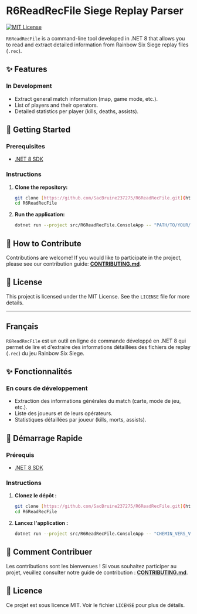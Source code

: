 # R6ReadRecFile  Siege Replay Parser

<!---![Build and Test](https://github.com/SacBruine237275/R6ReadRecFile/actions/workflows/dotnet.yml/badge.svg)-->
[![MIT License](https://img.shields.io/badge/License-MIT-green.svg)](LICENSE.md)

`R6ReadRecFile` is a command-line tool developed in .NET 8 that allows you to read and extract detailed information from Rainbow Six Siege replay files (`.rec`).

## ✨ Features

### In Development
* Extract general match information (map, game mode, etc.).
* List of players and their operators.
* Detailed statistics per player (kills, deaths, assists).

## 🚀 Getting Started

### Prerequisites

* [.NET 8 SDK](https://dotnet.microsoft.com/download/dotnet/8.0)

### Instructions

1.  **Clone the repository:**
    ```bash
    git clone [https://github.com/SacBruine237275/R6ReadRecFile.git](https://github.com/SacBruine237275/R6ReadRecFile.git)
    cd R6ReadRecFile
    ```

2.  **Run the application:**
    ```bash
    dotnet run --project src/R6ReadRecFile.ConsoleApp -- "PATH/TO/YOUR/FILE.rec"
    ```

## 🤝 How to Contribute

Contributions are welcome! If you would like to participate in the project, please see our contribution guide: [**CONTRIBUTING.md**](CONTRIBUTING.md).

## 📄 License

This project is licensed under the MIT License. See the `LICENSE` file for more details.

---

## Français

`R6ReadRecFile` est un outil en ligne de commande développé en .NET 8 qui permet de lire et d'extraire des informations détaillées des fichiers de replay (`.rec`) du jeu Rainbow Six Siege.


## ✨ Fonctionnalités

### En cours de développement
* Extraction des informations générales du match (carte, mode de jeu, etc.).
* Liste des joueurs et de leurs opérateurs.
* Statistiques détaillées par joueur (kills, morts, assists).

## 🚀 Démarrage Rapide

### Prérequis

* [.NET 8 SDK](https://dotnet.microsoft.com/download/dotnet/8.0)

### Instructions

1.  **Clonez le dépôt :**
    ```bash
    git clone [https://github.com/SacBruine237275/R6ReadRecFile.git](https://github.com/SacBruine237275/R6ReadRecFile.git)
    cd R6ReadRecFile
    ```

2.  **Lancez l'application :**
    ```bash
    dotnet run --project src/R6ReadRecFile.ConsoleApp -- "CHEMIN_VERS_VOTRE_FICHIER.rec"
    ```

## 🤝 Comment Contribuer

Les contributions sont les bienvenues ! Si vous souhaitez participer au projet, veuillez consulter notre guide de contribution : [**CONTRIBUTING.md**](CONTRIBUTING.md).

## 📄 Licence

Ce projet est sous licence MIT. Voir le fichier `LICENSE` pour plus de détails.